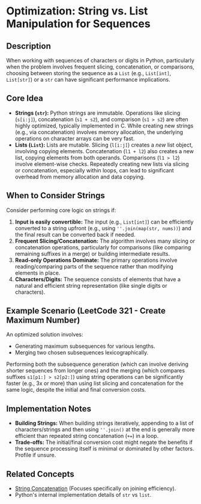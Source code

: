 # Optimization: String vs. List Manipulation for Sequences

## Description

When working with sequences of characters or digits in Python, particularly when the problem involves frequent slicing, concatenation, or comparisons, choosing between storing the sequence as a `List` (e.g., `List[int]`, `List[str]`) or a `str` can have significant performance implications.

## Core Idea

*   **Strings (`str`):** Python strings are immutable. Operations like slicing (`s[i:j]`), concatenation (`s1 + s2`), and comparison (`s1 > s2`) are often highly optimized, typically implemented in C. While creating new strings (e.g., via concatenation) involves memory allocation, the underlying operations on character arrays can be very fast.
*   **Lists (`List`):** Lists are mutable. Slicing (`l[i:j]`) creates a *new* list object, involving copying elements. Concatenation (`l1 + l2`) also creates a new list, copying elements from both operands. Comparisons (`l1 > l2`) involve element-wise checks. Repeatedly creating new lists via slicing or concatenation, especially within loops, can lead to significant overhead from memory allocation and data copying.

## When to Consider Strings

Consider performing core logic on strings if:

1.  **Input is easily convertible:** The input (e.g., `List[int]`) can be efficiently converted to a string upfront (e.g., using `''.join(map(str, nums))`) and the final result can be converted back if needed.
2.  **Frequent Slicing/Concatenation:** The algorithm involves many slicing or concatenation operations, particularly for comparisons (like comparing remaining suffixes in a merge) or building intermediate results.
3.  **Read-only Operations Dominate:** The primary operations involve reading/comparing parts of the sequence rather than modifying elements in place.
4.  **Characters/Digits:** The sequence consists of elements that have a natural and efficient string representation (like single digits or characters).

## Example Scenario (LeetCode 321 - Create Maximum Number)

An optimized solution involves:
*   Generating maximum subsequences for various lengths.
*   Merging two chosen subsequences lexicographically.

Performing both the subsequence generation (which can involve deriving shorter sequences from longer ones) and the merging (which compares suffixes `s1[p1:] > s2[p2:]`) using string operations can be significantly faster (e.g., 3x or more) than using list slicing and concatenation for the same logic, despite the initial and final conversion costs.

## Implementation Notes

*   **Building Strings:** When building strings iteratively, appending to a list of characters/strings and then using `''.join()` at the end is generally more efficient than repeated string concatenation (`+=`) in a loop.
*   **Trade-offs:** The initial/final conversion cost might negate the benefits if the sequence processing itself is minimal or dominated by other factors. Profile if unsure.

## Related Concepts

*   [String Concatenation](./string_concatenation.md) (Focuses specifically on joining efficiency).
*   Python's internal implementation details of `str` vs `list`. 
